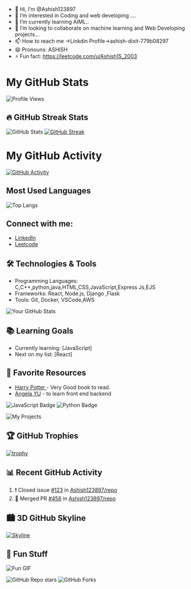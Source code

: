 - 👋 Hi, I’m @Ashish123897
- 👀 I’m interested in Coding and web developing ....
- 🌱 I’m currently learning AIML..
- 💞️ I’m looking to collaborate on machine learning and Web Developing projects...
- 📫 How to reach me ->Linkdin Profile->ashish-dixit-779b08297
- 😄 Pronouns: ASHISH
- ⚡ Fun fact: https://leetcode.com/u/Ashish15_2003

# My GitHub Stats

![Profile Views](https://img.shields.io/badge/dynamic/json?color=green&label=Profile%20Views&query=$.views&url=https%3A%2F%2Fapi.github.com%2Frepos%2FAshish123897%2Frepository%2Ftraffic%2Fviews)


## 🔥 GitHub Streak Stats
![GitHub Stats](https://github-readme-stats.vercel.app/api?username=Ashish123897&show_icons=true)
[![GitHub Streak](https://streak-stats.demolab.com/?user=Ashish123897&theme=radical)](https://git.io/streak-stats)


# My GitHub Activity

[![GitHub Activity](https://github-readme-activity.vercel.app/)](https://github.com/Ashish123897)

## Most Used Languages
![Top Langs](https://github-readme-stats.vercel.app/api/top-langs/?username=Ashish123897&layout=compact&langs_count=10&theme=radical)
## Connect with me:
- [LinkedIn](https://www.linkedin.com/in/ashish-dixit-779b08297/)
- [Leetcode](https://leetcode.com/u/Ashish15_2003/)

## 🛠️ Technologies & Tools
- Programming Languages: C,C++,python,java,HTML,CSS,JavaScript,Express Js,EJS
- Frameworks: React, Node.js, Django ,Flask
- Tools: Git, Docker, VSCode,AWS

![Your GitHub Stats](https://github-readme-stats.vercel.app/api?username=Ashish123897&show_icons=true&theme=radical)

## 📚 Learning Goals
- Currently learning: [JavaScript]
- Next on my list: [React]

## 📖 Favorite Resources
- [Harry Potter ](link) - Very Good book to read.
- [Angela YU](udemy.com) - to learn front end backend 

![JavaScript Badge](https://img.shields.io/badge/JavaScript-Expert-green)
![Python Badge](https://img.shields.io/badge/Python-Intermediate-blue)

![My Projects](https://media.giphy.com/media/26AFOcM8z0AiL8X1m/giphy.gif)

<i class="devicon-python-plain"></i>
<i class="devicon-javascript-plain"></i>

## 🏆 GitHub Trophies

[![trophy](https://github-profile-trophy.vercel.app/?username=Ashish123897&theme=radical)](https://github.com/ryo-ma/github-profile-trophy)

## 📊 Recent GitHub Activity

<!--START_SECTION:activity-->
1. ❗️ Closed issue [#123](https://github.com/Ashish123897/repo/issues/123) in [Ashish123897/repo](https://github.com/Ashish123897/repo)
2. 🎉 Merged PR [#456](https://github.com/Ashish123897/repo/pull/456) in [Ashish123897/repo](https://github.com/Ashish123897/repo)

## 🏙️ 3D GitHub Skyline

[![Skyline](https://github.com/Ashish123897/skyline/raw/master/2023.gif)](https://skyline.github.com/Ashish123897/2023)

## 🎨 Fun Stuff

![Fun GIF](https://media.giphy.com/media/l0HlBO7eyXzSZkJri/giphy.gif)

![GitHub Repo stars](https://img.shields.io/github/stars/Ashish123897/your-repo?style=social)
![GitHub Forks](https://img.shields.io/github/forks/Ashish123897/your-repo?style=social)

